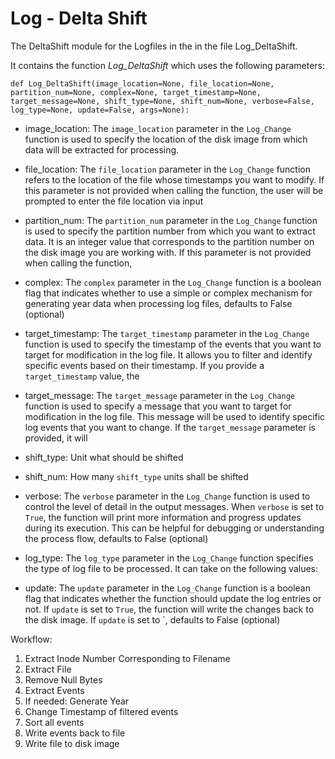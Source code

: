 # Log - Delta Shift

The DeltaShift module for the Logfiles in the in the file Log_DeltaShift.

It contains the function *Log_DeltaShift* which uses the following parameters:

    def Log_DeltaShift(image_location=None, file_location=None, partition_num=None, complex=None, target_timestamp=None, target_message=None, shift_type=None, shift_num=None, verbose=False, log_type=None, update=False, args=None):

 - image_location: The `image_location` parameter in the `Log_Change` function is used to specify the location of the disk image from which data will be extracted for processing.
 - file_location: The `file_location` parameter in the `Log_Change` function refers to the
    location of the file whose timestamps you want to modify. If this parameter is not provided when
    calling the function, the user will be prompted to enter the file location via input

 - partition_num: The `partition_num` parameter in the `Log_Change` function is used to specify
    the partition number from which you want to extract data. It is an integer value that corresponds to
    the partition number on the disk image you are working with. If this parameter is not provided when
    calling the function,

 - complex: The `complex` parameter in the `Log_Change` function is a boolean flag that
    indicates whether to use a simple or complex mechanism for generating year data when processing log
    files, defaults to False (optional)

 - target_timestamp: The `target_timestamp` parameter in the `Log_Change` function is used to
    specify the timestamp of the events that you want to target for modification in the log file. It
    allows you to filter and identify specific events based on their timestamp. If you provide a
    `target_timestamp` value, the

 - target_message: The `target_message` parameter in the `Log_Change` function is used to
    specify a message that you want to target for modification in the log file. This message will be
    used to identify specific log events that you want to change. If the `target_message` parameter is
    provided, it will

- shift_type: Unit what should be shifted

- shift_num: How many `shift_type` units shall be shifted

 - verbose: The `verbose` parameter in the `Log_Change` function is used to control the level of
    detail in the output messages. When `verbose` is set to `True`, the function will print more
    information and progress updates during its execution. This can be helpful for debugging or
    understanding the process flow, defaults to False (optional)

 - log_type: The `log_type` parameter in the `Log_Change` function specifies the type of log
    file to be processed. It can take on the following values:

 - update: The `update` parameter in the `Log_Change` function is a boolean flag that indicates
    whether the function should update the log entries or not. If `update` is set to `True`, the
    function will write the changes back to the disk image. If `update` is set to `, defaults to False
    (optional)

Workflow:
1. Extract Inode Number Corresponding to Filename
2. Extract File
3. Remove Null Bytes
4. Extract Events
5. If needed: Generate Year
6. Change Timestamp of filtered events
7. Sort all events
8. Write events back to file
9. Write file to disk image